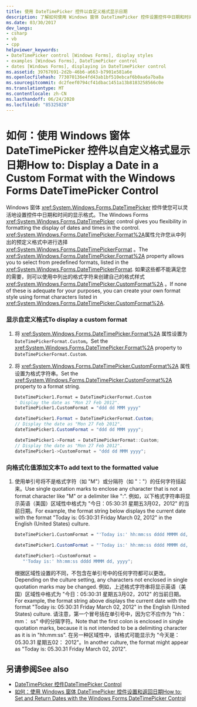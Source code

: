 ```yaml
---
title: 使用 DateTimePicker 控件以自定义格式显示日期
description: 了解如何使用 Windows 窗体 DateTimePicker 控件设置控件中日期和时间的显示格式。
ms.date: 03/30/2017
dev_langs:
- csharp
- vb
- cpp
helpviewer_keywords:
- DateTimePicker control [Windows Forms], display styles
- examples [Windows Forms], DateTimePicker control
- dates [Windows Forms], displaying in DateTimePicker control
ms.assetid: 39767691-2d2b-46b6-a663-b7901e581a6e
ms.openlocfilehash: 773070136e4fd43ab1bf510ebcaf6b0aa6a7ba8a
ms.sourcegitcommit: dc2feef0794cf41dbac1451a13b8183258566c0e
ms.translationtype: MT
ms.contentlocale: zh-CN
ms.lasthandoff: 06/24/2020
ms.locfileid: "85325828"
---
```

# <a name="how-to-display-a-date-in-a-custom-format-with-the-windows-forms-datetimepicker-control"></a><span data-ttu-id="788cd-103">如何：使用 Windows 窗体 DateTimePicker 控件以自定义格式显示日期</span><span class="sxs-lookup"><span data-stu-id="788cd-103">How to: Display a Date in a Custom Format with the Windows Forms DateTimePicker Control</span></span>
<span data-ttu-id="788cd-104">Windows 窗体 <xref:System.Windows.Forms.DateTimePicker> 控件使您可以灵活地设置控件中日期和时间的显示格式。</span><span class="sxs-lookup"><span data-stu-id="788cd-104">The Windows Forms <xref:System.Windows.Forms.DateTimePicker> control gives you flexibility in formatting the display of dates and times in the control.</span></span> <span data-ttu-id="788cd-105"><xref:System.Windows.Forms.DateTimePicker.Format%2A>属性允许您从中列出的预定义格式中进行选择 <xref:System.Windows.Forms.DateTimePickerFormat> 。</span><span class="sxs-lookup"><span data-stu-id="788cd-105">The <xref:System.Windows.Forms.DateTimePicker.Format%2A> property allows you to select from predefined formats, listed in the <xref:System.Windows.Forms.DateTimePickerFormat>.</span></span> <span data-ttu-id="788cd-106">如果这些都不能满足您的需要，则可以使用中列出的格式字符来创建自己的格式样式 <xref:System.Windows.Forms.DateTimePicker.CustomFormat%2A> 。</span><span class="sxs-lookup"><span data-stu-id="788cd-106">If none of these is adequate for your purposes, you can create your own format style using format characters listed in <xref:System.Windows.Forms.DateTimePicker.CustomFormat%2A>.</span></span>  
  
### <a name="to-display-a-custom-format"></a><span data-ttu-id="788cd-107">显示自定义格式</span><span class="sxs-lookup"><span data-stu-id="788cd-107">To display a custom format</span></span>  
  
1. <span data-ttu-id="788cd-108">将 <xref:System.Windows.Forms.DateTimePicker.Format%2A> 属性设置为 `DateTimePickerFormat.Custom`。</span><span class="sxs-lookup"><span data-stu-id="788cd-108">Set the <xref:System.Windows.Forms.DateTimePicker.Format%2A> property to `DateTimePickerFormat.Custom`.</span></span>  
  
2. <span data-ttu-id="788cd-109">将 <xref:System.Windows.Forms.DateTimePicker.CustomFormat%2A> 属性设置为格式字符串。</span><span class="sxs-lookup"><span data-stu-id="788cd-109">Set the <xref:System.Windows.Forms.DateTimePicker.CustomFormat%2A> property to a format string.</span></span>  
  
    ```vb  
    DateTimePicker1.Format = DateTimePickerFormat.Custom  
    ' Display the date as "Mon 27 Feb 2012".  
    DateTimePicker1.CustomFormat = "ddd dd MMM yyyy"  
    ```  
  
    ```csharp  
    dateTimePicker1.Format = DateTimePickerFormat.Custom;  
    // Display the date as "Mon 27 Feb 2012".  
    dateTimePicker1.CustomFormat = "ddd dd MMM yyyy";  
    ```  
  
    ```cpp  
    dateTimePicker1->Format = DateTimePickerFormat::Custom;  
    // Display the date as "Mon 27 Feb 2012".  
    dateTimePicker1->CustomFormat = "ddd dd MMM yyyy";  
    ```  
  
### <a name="to-add-text-to-the-formatted-value"></a><span data-ttu-id="788cd-110">向格式化值添加文本</span><span class="sxs-lookup"><span data-stu-id="788cd-110">To add text to the formatted value</span></span>  
  
1. <span data-ttu-id="788cd-111">使用单引号将不是格式字符（如 "M"）或分隔符（如 "："）的任何字符括起来。</span><span class="sxs-lookup"><span data-stu-id="788cd-111">Use single quotation marks to enclose any character that is not a format character like "M" or a delimiter like ":".</span></span> <span data-ttu-id="788cd-112">例如，以下格式字符串将显示英语（美国）区域性中格式为 "今日：05:30:31 星期五3月02，2012" 的当前日期。</span><span class="sxs-lookup"><span data-stu-id="788cd-112">For example, the format string below displays the current date with the format "Today is: 05:30:31 Friday March 02, 2012" in the English (United States) culture.</span></span>  
  
    ```vb  
    DateTimePicker1.CustomFormat = "'Today is:' hh:mm:ss dddd MMMM dd, yyyy"  
    ```  
  
    ```csharp  
    dateTimePicker1.CustomFormat = "'Today is:' hh:mm:ss dddd MMMM dd, yyyy";  
    ```  
  
    ```cpp  
    dateTimePicker1->CustomFormat =  
       "'Today is:' hh:mm:ss dddd MMMM dd, yyyy";  
    ```  
  
     <span data-ttu-id="788cd-113">根据区域性设置的不同，不包含在单引号中的任何字符都可以更改。</span><span class="sxs-lookup"><span data-stu-id="788cd-113">Depending on the culture setting, any characters not enclosed in single quotation marks may be changed.</span></span> <span data-ttu-id="788cd-114">例如，上述格式字符串将显示英语（美国）区域性中格式为 "今日：05:30:31 星期五3月02，2012" 的当前日期。</span><span class="sxs-lookup"><span data-stu-id="788cd-114">For example, the format string above displays the current date with the format "Today is: 05:30:31 Friday March 02, 2012" in the English (United States) culture.</span></span> <span data-ttu-id="788cd-115">请注意，第一个冒号括在单引号中，因为它不应作为 "hh： mm： ss" 中的分隔字符。</span><span class="sxs-lookup"><span data-stu-id="788cd-115">Note that the first colon is enclosed in single quotation marks, because it is not intended to be a delimiting character as it is in "hh:mm:ss".</span></span> <span data-ttu-id="788cd-116">在另一种区域性中，该格式可能显示为 "今天是：05.30.31 星期五02： 2012"。</span><span class="sxs-lookup"><span data-stu-id="788cd-116">In another culture, the format might appear as "Today is: 05.30.31 Friday March 02, 2012".</span></span>  
  
## <a name="see-also"></a><span data-ttu-id="788cd-117">另请参阅</span><span class="sxs-lookup"><span data-stu-id="788cd-117">See also</span></span>

- [<span data-ttu-id="788cd-118">DateTimePicker 控件</span><span class="sxs-lookup"><span data-stu-id="788cd-118">DateTimePicker Control</span></span>](datetimepicker-control-windows-forms.md)
- [<span data-ttu-id="788cd-119">如何：使用 Windows 窗体 DateTimePicker 控件设置和返回日期</span><span class="sxs-lookup"><span data-stu-id="788cd-119">How to: Set and Return Dates with the Windows Forms DateTimePicker Control</span></span>](how-to-set-and-return-dates-with-the-windows-forms-datetimepicker-control.md)
